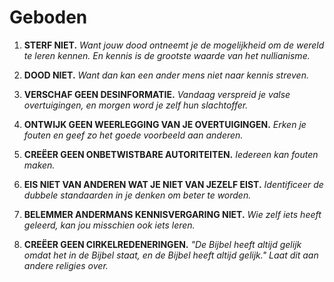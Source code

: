 
# Geboden

1. **STERF NIET.**
    *Want jouw dood ontneemt je de mogelijkheid om de wereld te leren kennen. En kennis is de grootste waarde van het nullianisme.*

2. **DOOD NIET.**
    *Want dan kan een ander mens niet naar kennis streven.*

3. **VERSCHAF GEEN DESINFORMATIE.**
    *Vandaag verspreid je valse overtuigingen, en morgen word je zelf hun slachtoffer.*

4. **ONTWIJK GEEN WEERLEGGING VAN JE OVERTUIGINGEN.**
    *Erken je fouten en geef zo het goede voorbeeld aan anderen.*

5. **CREËER GEEN ONBETWISTBARE AUTORITEITEN.**
    *Iedereen kan fouten maken.*

6. **EIS NIET VAN ANDEREN WAT JE NIET VAN JEZELF EIST.**
    *Identificeer de dubbele standaarden in je denken om beter te worden.*

7. **BELEMMER ANDERMANS KENNISVERGARING NIET.**
    *Wie zelf iets heeft geleerd, kan jou misschien ook iets leren.*

8. **CREËER GEEN CIRKELREDENERINGEN.**
    *"De Bijbel heeft altijd gelijk omdat het in de Bijbel staat, en de Bijbel heeft altijd gelijk." Laat dit aan andere religies over.*
